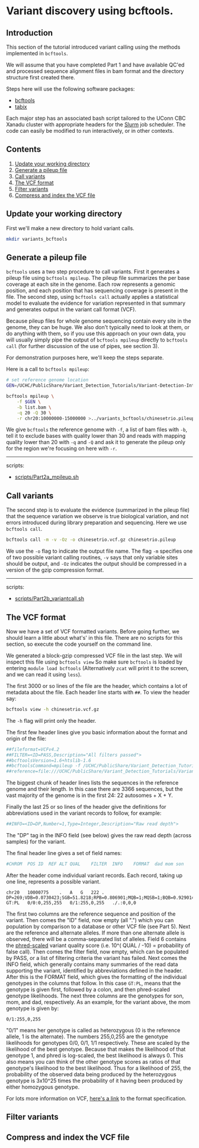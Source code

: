 # Variant discovery using bcftools. 

## Introduction

This section of the tutorial introduced variant calling using the methods implemented in `bcftools`. 

We will assume that you have completed Part 1 and have available QC'ed and processed sequence alignment files in bam format and the directory structure first created there. 

Steps here will use the following software packages:

- [bcftools](http://www.htslib.org/doc/bcftools.html)
- [ tabix ](http://www.htslib.org/doc/tabix.html)

Each major step has an associated bash script tailored to the UConn CBC Xanadu cluster with appropriate headers for the [Slurm](https://slurm.schedmd.com/documentation.html) job scheduler. The code can easily be modified to run interactively, or in other contexts. 

## Contents
  
1.    [ Update your working directory ](#Update-your-working-directory)  
2.    [ Generate a pileup file ](#Generate-a-pileup-file)  
3.    [ Call variants ](#Call-variants)  
4.    [ The VCF format ](#The-VCF-format)  
5.    [ Filter variants ](#Filter-variants)  
6.    [ Compress and index the VCF file ](#Compress-and-index-the-VCF-file)  


## Update your working directory

First we'll make a new directory to hold variant calls. 

```bash
mkdir variants_bcftools
```

## Generate a pileup file

`bcftools` uses a two step procedure to call variants. First it generates a pileup file using `bcftools mpileup`. The pileup file summarizes the per base coverage at each site in the genome. Each row represents a genomic position, and each position that has sequencing coverage is present in the file. The second step, using `bcftools call` actually applies a statistical model to evaluate the evidence for variation represented in that summary and generates output in the variant call format (VCF). 

Because pileup files for whole genome sequencing contain every site in the genome, they can be huge. We also don't typically need to look at them, or do anything with them, so if you use this approach on your own data, you will usually simply pipe the output of `bcftools mpileup` directly to `bcftools call` (for further discussion of the use of pipes, see section 3). 

For demonstration purposes here, we'll keep the steps separate. 

Here is a call to `bcftools mpileup`:

```bash
# set reference genome location
GEN=/UCHC/PublicShare/Variant_Detection_Tutorials/Variant-Detection-Introduction-GATK_all/resources_all/Homo_sapiens_assembly38.fasta

bcftools mpileup \
	-f $GEN \
	-b list.bam \
	-q 20 -Q 30 \
	-r chr20:10000000-15000000 >../variants_bcftools/chinesetrio.pileup
```

We give `bcftools` the reference genome with `-f`, a list of bam files with `-b`, tell it to exclude bases with quality lower than 30 and reads with mapping quality lower than 20 with `-q` and `-Q` and ask it to generate the pileup only for the region we're focusing on here with `-r`. 

___
scripts:
- [scripts/Part2a_mpileup.sh](scripts/Part2a_mpileup.sh)

## Call variants

The second step is to evaluate the evidence (summarized in the pileup file) that the sequence variation we observe is true biological variation, and not errors introduced during library preparation and sequencing. Here we use `bcftools call`. 

```bash
bcftools call -m -v -Oz -o chinesetrio.vcf.gz chinesetrio.pileup
```

We use the `-o` flag to indicate the output file name. The flag `-m` specifies one of two possible variant calling routines, `-v` says that only variable sites should be output, and `-Oz` indicates the output should be compressed in a version of the gzip compression format. 

___
scripts:
- [scripts/Part2b_variantcall.sh](scripts/Part2b_variantcall.sh)


## The VCF format

Now we have a set of VCF formatted variants. Before going further, we should learn a little about what's' in this file. There are no scripts for this section, so execute the code yourself on the command line. 

We generated a block-gzip compressed VCF file in the last step. We will inspect this file using `bcftools view` So make sure `bcftools` is loaded by entering `module load bcftools` (Alternatively `zcat` will print it to the screen, and we can read it using `less`). 

The first 3000 or so lines of the file are the header, which contains a lot of metadata about the file. Each header line starts with `##`. To view the header say:

```bash
bcftools view -h chinesetrio.vcf.gz
```
The `-h` flag will print only the header. 

The first few header lines give you basic information about the format and origin of the file:

```bash
##fileformat=VCFv4.2
##FILTER=<ID=PASS,Description="All filters passed">
##bcftoolsVersion=1.6+htslib-1.6
##bcftoolsCommand=mpileup -f /UCHC/PublicShare/Variant_Detection_Tutorials/Variant-Detection-Introduction-GATK_all/resources_all/Homo_sapiens_assembly38.fasta -b list.bam -q 20 -Q 30 -r chr20:10000000-15000000
##reference=file:///UCHC/PublicShare/Variant_Detection_Tutorials/Variant-Detection-Introduction-GATK_all/resources_all/Homo_sapiens_assembly38.fasta
```
The biggest chunk of header lines lists the sequences in the reference genome and their length. In this case there are 3366 sequences, but the vast majority of the genome is in the first 24: 22 autosomes + X + Y. 

Finally the last 25 or so lines of the header give the definitions for abbreviations used in the variant records to follow, for example:

```bash
##INFO=<ID=DP,Number=1,Type=Integer,Description="Raw read depth">
```

The "DP" tag in the INFO field (see below) gives the raw read depth (across samples) for the variant. 

The final header line gives a set of field names:

```bash
#CHROM	POS	ID	REF	ALT	QUAL	FILTER	INFO	FORMAT	dad	mom	son
```

After the header come individual variant records. Each record, taking up one line, represents a possible variant.

```
chr20	10000775	.	A	G	222	.	DP=269;VDB=0.0730423;SGB=51.8218;RPB=0.806901;MQB=1;MQSB=1;BQB=0.929014;MQ0F=0;ICB=0.3;HOB=0.125;AC=1;AN=4;DP4=105,74,27,22;MQ=60	GT:PL	0/0:0,255,255	0/1:255,0,255	./.:0,0,0
```

The first two columns are the reference sequence and position of the variant. Then comes the "ID" field, now empty (all ".") which you can population by comparison to a database or other VCF file (see Part 5). Next are the reference and alternate alleles. If more than one alternate allele is observed, there will be a comma-separated list of alleles. Field 6 contains the [phred-scaled](https://en.wikipedia.org/wiki/Phred_quality_score) variant quality score (i.e. 10^( QUAL / -10) = probability of false call). Then comes the filter field, now empty, which can be populated by PASS, or a list of filtering criteria the variant has failed. Next comes the INFO field, which generally contains many summaries of the read data supporting the variant, identified by abbreviations defined in the header. After this is the FORMAT field, which gives the formatting of the individual genotypes in the columns that follow. In this case `GT:PL`, means that the genotype is given first, followed by a colon, and then phred-scaled genotype likelihoods. The next three columns are the genotypes for son, mom, and dad, respectively. As an example, for the variant above, the mom genotype is given by:  

`0/1:255,0,255`  

"0/1" means her genotype is called as heterozygous (0 is the reference allele, 1 is the alternate). The numbers 255,0,255 are the genotype likelihoods for genotypes 0/0, 0/1, 1/1 respectively. These are scaled by the likelihood of the best genotype. Because that makes the likelihood of that genotype 1, and phred is log-scaled, the best likelihood is always 0. This also means you can think of the other genotype scores as ratios of that genotype's likelihood to the best likelihood. Thus for a likelihood of 255, the probability of the observed data being produced by the heterozygous genotype is 3x10^25 times the probability of it having been produced by either homozygous genotype. 

For lots more information on VCF, [here's a link](https://samtools.github.io/hts-specs/VCFv4.2.pdf) to the format specification. 


## Filter variants


## Compress and index the VCF file

